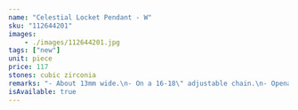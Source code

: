```yaml
---
name: "Celestial Locket Pendant - W"
sku: "112644201"
images:
    - ./images/112644201.jpg
tags: ["new"]
unit: piece
price: 117
stones: cubic zirconia
remarks: "- About 13mm wide.\n- On a 16-18\" adjustable chain.\n- Openable design.\n- Nickel-free."
isAvailable: true
---
```

